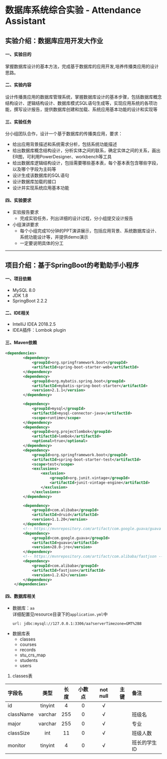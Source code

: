# 数据库系统综合实验 - Attendance Assistant
## 实验介绍：数据库应用开发大作业
#### 一、实验目的
掌握数据库设计的基本方法，完成基于数据库的应用开发,培养传播类应用的设计思路。
#### 二、实验内容
设计传播类应用的数据库管理系统，掌握数据库设计的基本步骤，包括数据库概念结构设计、逻辑结构设计、数据库模式SQL语句生成等，实现应用系统的各项功能，撰写设计报告，提供数据库创建和加载、系统应用基本功能的设计和实现等
#### 三、实验任务
分小组团队合作，设计一个基于数据库的传播类应用，要求：
- 给出应用背景描述和系统需求分析，包括系统功能描述
- 给出数据库概念结构设计，分析实体之间的联系，确定实体之间的关系，画出ER图，可利用PowerDesigner、workbench等工具
- 给出数据库逻辑结构设计，包括需要哪些基本表，每个基本表包含哪些字段，以及哪个字段为主码等
- 设计生成该数据库的SQL语句
- 设计数据库加载的接口
- 设计并实现系统应用基本功能
#### 四、实验要求
- 实验报告要求
    - 完成实验任务，列出详细的设计过程，分小组提交设计报告
- 小组演讲要求
    - 每个小组完成10分钟的PPT演讲展示，包括应用背景、系统数据库设计、系统功能设计等，并提供demo演示
    - 一定要说明具体的分工
---
## 项目介绍：基于SpringBoot的考勤助手小程序
#### 一、项目依赖
- MySQL 8.0
- JDK 1.8
- SpringBoot 2.2.2
#### 二、IDE相关
- IntelliJ IDEA 2018.2.5
- IDEA插件：Lombok plugin
#### 三、Maven依赖
```xml
<dependencies>
        <dependency>
            <groupId>org.springframework.boot</groupId>
            <artifactId>spring-boot-starter-web</artifactId>
        </dependency>
        <dependency>
            <groupId>org.mybatis.spring.boot</groupId>
            <artifactId>mybatis-spring-boot-starter</artifactId>
            <version>2.1.1</version>
        </dependency>

        <dependency>
            <groupId>mysql</groupId>
            <artifactId>mysql-connector-java</artifactId>
            <scope>runtime</scope>
        </dependency>
        <dependency>
            <groupId>org.projectlombok</groupId>
            <artifactId>lombok</artifactId>
            <optional>true</optional>
        </dependency>
        <dependency>
            <groupId>org.springframework.boot</groupId>
            <artifactId>spring-boot-starter-test</artifactId>
            <scope>test</scope>
            <exclusions>
                <exclusion>
                    <groupId>org.junit.vintage</groupId>
                    <artifactId>junit-vintage-engine</artifactId>
                </exclusion>
            </exclusions>
        </dependency>

        <dependency>
            <groupId>com.alibaba</groupId>
            <artifactId>druid</artifactId>
            <version>1.1.20</version>
        </dependency>
        <!-- https://mvnrepository.com/artifact/com.google.guava/guava -->
        <dependency>
            <groupId>com.google.guava</groupId>
            <artifactId>guava</artifactId>
            <version>28.0-jre</version>
        </dependency>
        <!-- https://mvnrepository.com/artifact/com.alibaba/fastjson -->
        <dependency>
            <groupId>com.alibaba</groupId>
            <artifactId>fastjson</artifactId>
            <version>1.2.62</version>
        </dependency>
    </dependencies>
```
#### 四、数据库相关
- 数据库：`aa`<br/>
详细配置见resource目录下的`application.yml`中<br/>
    ```
    url: jdbc:mysql://127.0.0.1:3306/aa?serverTimezone=GMT%2B8
    ```
- 数据库表
    - classes
    - courses
    - records
    - stu_crs_map
    - students
    - users
1. classes表

|字段名|类型|长度|小数点|not null|主键|备注|
|:--|:-:|:-:|:-:|:-:|:-:|:--|
|id|tinyint|4|0|√|||
|className|varchar|255|0|√||班级名|
|major|varchar|255|0|√||专业|
|classSize|int|11|0|√||班级人数|
|monitor|tinyint|4|0|√||班长的学生ID|